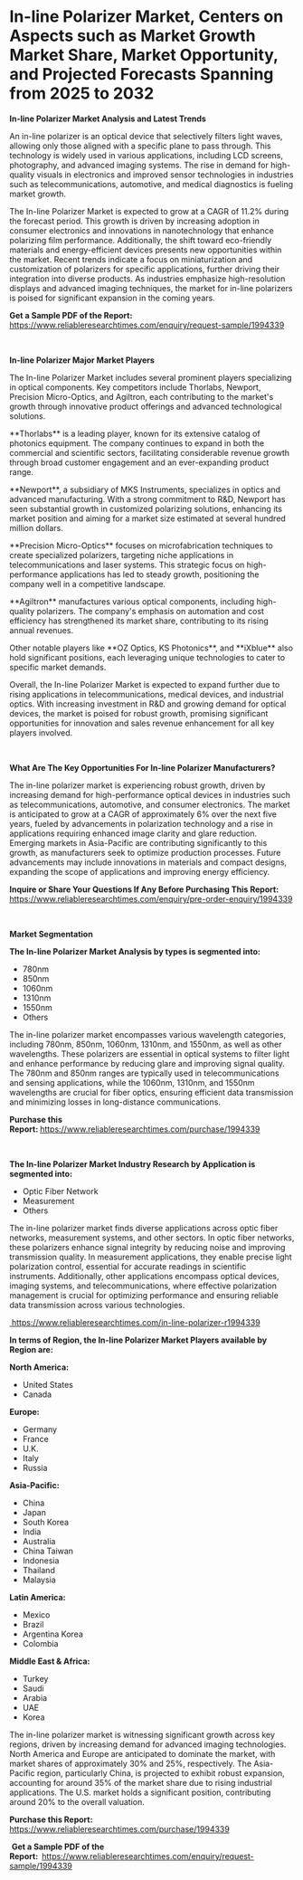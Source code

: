 <p><h1>In-line Polarizer Market, Centers on Aspects such as Market Growth Market Share, Market Opportunity, and Projected Forecasts Spanning from 2025 to 2032</h1></p><p><strong>In-line Polarizer Market Analysis and Latest Trends</strong></p>
<p><p>An in-line polarizer is an optical device that selectively filters light waves, allowing only those aligned with a specific plane to pass through. This technology is widely used in various applications, including LCD screens, photography, and advanced imaging systems. The rise in demand for high-quality visuals in electronics and improved sensor technologies in industries such as telecommunications, automotive, and medical diagnostics is fueling market growth.</p><p>The In-line Polarizer Market is expected to grow at a CAGR of 11.2% during the forecast period. This growth is driven by increasing adoption in consumer electronics and innovations in nanotechnology that enhance polarizing film performance. Additionally, the shift toward eco-friendly materials and energy-efficient devices presents new opportunities within the market. Recent trends indicate a focus on miniaturization and customization of polarizers for specific applications, further driving their integration into diverse products. As industries emphasize high-resolution displays and advanced imaging techniques, the market for in-line polarizers is poised for significant expansion in the coming years.</p></p>
<p><strong>Get a Sample PDF of the Report:&nbsp;</strong> <a href="https://www.reliableresearchtimes.com/enquiry/request-sample/1994339?utm_campaign=2180&utm_medium=2&utm_source=Github&utm_content=ia&utm_term=12042025&utm_id=in-line-polarizer">https://www.reliableresearchtimes.com/enquiry/request-sample/1994339</a></p>
<p>&nbsp;</p>
<p><strong>In-line Polarizer Major Market Players</strong></p>
<p><p>The In-line Polarizer Market includes several prominent players specializing in optical components. Key competitors include Thorlabs, Newport, Precision Micro-Optics, and Agiltron, each contributing to the market's growth through innovative product offerings and advanced technological solutions.</p><p>**Thorlabs** is a leading player, known for its extensive catalog of photonics equipment. The company continues to expand in both the commercial and scientific sectors, facilitating considerable revenue growth through broad customer engagement and an ever-expanding product range.</p><p>**Newport**, a subsidiary of MKS Instruments, specializes in optics and advanced manufacturing. With a strong commitment to R&D, Newport has seen substantial growth in customized polarizing solutions, enhancing its market position and aiming for a market size estimated at several hundred million dollars.</p><p>**Precision Micro-Optics** focuses on microfabrication techniques to create specialized polarizers, targeting niche applications in telecommunications and laser systems. This strategic focus on high-performance applications has led to steady growth, positioning the company well in a competitive landscape.</p><p>**Agiltron** manufactures various optical components, including high-quality polarizers. The company's emphasis on automation and cost efficiency has strengthened its market share, contributing to its rising annual revenues.</p><p>Other notable players like **OZ Optics, KS Photonics**, and **iXblue** also hold significant positions, each leveraging unique technologies to cater to specific market demands.</p><p>Overall, the In-line Polarizer Market is expected to expand further due to rising applications in telecommunications, medical devices, and industrial optics. With increasing investment in R&D and growing demand for optical devices, the market is poised for robust growth, promising significant opportunities for innovation and sales revenue enhancement for all key players involved.</p></p>
<p>&nbsp;</p>
<p><strong>What Are The Key Opportunities For In-line Polarizer Manufacturers?</strong></p>
<p><p>The in-line polarizer market is experiencing robust growth, driven by increasing demand for high-performance optical devices in industries such as telecommunications, automotive, and consumer electronics. The market is anticipated to grow at a CAGR of approximately 6% over the next five years, fueled by advancements in polarization technology and a rise in applications requiring enhanced image clarity and glare reduction. Emerging markets in Asia-Pacific are contributing significantly to this growth, as manufacturers seek to optimize production processes. Future advancements may include innovations in materials and compact designs, expanding the scope of applications and improving energy efficiency.</p></p>
<p><strong>Inquire or Share Your Questions If Any Before Purchasing This Report:</strong> <a href="https://www.reliableresearchtimes.com/enquiry/pre-order-enquiry/1994339?utm_campaign=2180&utm_medium=2&utm_source=Github&utm_content=ia&utm_term=12042025&utm_id=in-line-polarizer">https://www.reliableresearchtimes.com/enquiry/pre-order-enquiry/1994339</a></p>
<p>&nbsp;</p>
<p><strong>Market Segmentation</strong></p>
<p><strong>The In-line Polarizer Market Analysis by types is segmented into:</strong></p>
<p><ul><li>780nm</li><li>850nm</li><li>1060nm</li><li>1310nm</li><li>1550nm</li><li>Others</li></ul></p>
<p><p>The in-line polarizer market encompasses various wavelength categories, including 780nm, 850nm, 1060nm, 1310nm, and 1550nm, as well as other wavelengths. These polarizers are essential in optical systems to filter light and enhance performance by reducing glare and improving signal quality. The 780nm and 850nm ranges are typically used in telecommunications and sensing applications, while the 1060nm, 1310nm, and 1550nm wavelengths are crucial for fiber optics, ensuring efficient data transmission and minimizing losses in long-distance communications.</p></p>
<p><strong>Purchase this Report:&nbsp;</strong><a href="https://www.reliableresearchtimes.com/purchase/1994339?utm_campaign=2180&utm_medium=2&utm_source=Github&utm_content=ia&utm_term=12042025&utm_id=in-line-polarizer">https://www.reliableresearchtimes.com/purchase/1994339</a></p>
<p>&nbsp;</p>
<p><strong>The In-line Polarizer Market Industry Research by Application is segmented into:</strong></p>
<p><ul><li>Optic Fiber Network</li><li>Measurement</li><li>Others</li></ul></p>
<p><p>The in-line polarizer market finds diverse applications across optic fiber networks, measurement systems, and other sectors. In optic fiber networks, these polarizers enhance signal integrity by reducing noise and improving transmission quality. In measurement applications, they enable precise light polarization control, essential for accurate readings in scientific instruments. Additionally, other applications encompass optical devices, imaging systems, and telecommunications, where effective polarization management is crucial for optimizing performance and ensuring reliable data transmission across various technologies.</p></p>
<p><a href="https://www.reliableresearchtimes.com/in-line-polarizer-r1994339?utm_campaign=2180&utm_medium=2&utm_source=Github&utm_content=ia&utm_term=12042025&utm_id=in-line-polarizer">&nbsp;https://www.reliableresearchtimes.com/in-line-polarizer-r1994339</a></p>
<p><strong>In terms of Region, the In-line Polarizer Market Players available by Region are:</strong></p>
<p>
    <p> <strong> North America: </strong>
        <ul>
            <li>United States</li>
            <li>Canada</li>
        </ul>
        </p> 
    <p> <strong> Europe: </strong>
        <ul>
            <li>Germany</li>
            <li>France</li>
            <li>U.K.</li>
            <li>Italy</li>
            <li>Russia</li>
        </ul>
        </p> 
    <p> <strong> Asia-Pacific: </strong>
        <ul>
            <li>China</li>
            <li>Japan</li>
            <li>South Korea</li>
            <li>India</li>
            <li>Australia</li>
            <li>China Taiwan</li>
            <li>Indonesia</li>
            <li>Thailand</li>
            <li>Malaysia</li>
        </ul>
        </p> 
    <p> <strong> Latin America: </strong>
        <ul>
            <li>Mexico</li>
            <li>Brazil</li>
            <li>Argentina Korea</li>
            <li>Colombia</li>
        </ul>
        </p> 
    <p> <strong> Middle East & Africa: </strong>
        <ul>
            <li>Turkey</li>
            <li>Saudi</li>
            <li>Arabia</li>
            <li>UAE</li>
            <li>Korea</li>
        </ul>
    </p>
    </p>
<p><p>The in-line polarizer market is witnessing significant growth across key regions, driven by increasing demand for advanced imaging technologies. North America and Europe are anticipated to dominate the market, with market shares of approximately 30% and 25%, respectively. The Asia-Pacific region, particularly China, is projected to exhibit robust expansion, accounting for around 35% of the market share due to rising industrial applications. The U.S. market holds a significant position, contributing around 20% to the overall valuation.</p></p>
<p><strong>Purchase this Report: </strong><a href="https://www.reliableresearchtimes.com/purchase/1994339?utm_campaign=2180&utm_medium=2&utm_source=Github&utm_content=ia&utm_term=12042025&utm_id=in-line-polarizer">https://www.reliableresearchtimes.com/purchase/1994339</a></p>
<p>&nbsp;<strong>Get a Sample PDF of the Report:&nbsp;&nbsp;</strong><a href="https://www.reliableresearchtimes.com/enquiry/request-sample/1994339?utm_campaign=2180&utm_medium=2&utm_source=Github&utm_content=ia&utm_term=12042025&utm_id=in-line-polarizer">https://www.reliableresearchtimes.com/enquiry/request-sample/1994339</a></p>
<p><strong></strong></p>
<p><p></p><p></p><p></p></p>